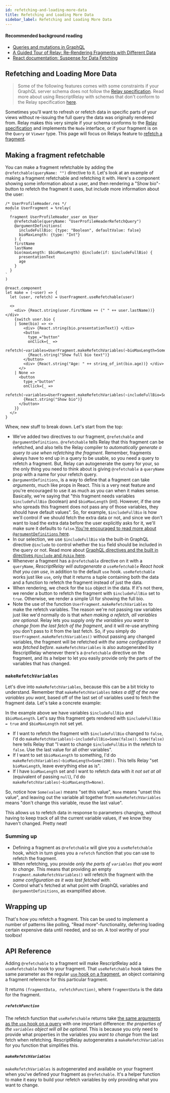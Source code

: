 ```yaml
---
id: refetching-and-loading-more-data
title: Refetching and Loading More Data
sidebar_label: Refetching and Loading More Data
---
```


#### Recommended background reading

- [Queries and mutations in GraphQL](https://graphql.org/learn/queries/)
- [A Guided Tour of Relay: Re-Rendering Fragments with Different Data](https://relay.dev/docs/guided-tour/refetching/refetching-fragments-with-different-data)
- [React documentation: Suspense for Data Fetching](https://reactjs.org/docs/concurrent-mode-suspense.html)

## Refetching and Loading More Data

> Some of the following features comes with some constraints if your GraphQL server schema does not follow the [Relay specification](https://relay.dev/docs/guides/graphql-server-specification). Read more about using RescriptRelay with schemas that don't conform to the Relay specification [here](using-with-schemas-that-dont-conform-to-the-relay-spec).

Sometimes you'll want to refresh or refetch data in specific parts of your views without re-issuing the full query the data was originally rendered from. Relay makes this very simple if your schema conforms to the [Relay specification](https://relay.dev/docs/guides/graphql-server-specification) and implements the `Node` interface, or if your fragment is on the `Query` or `Viewer` type. This page will focus on Relays feature to [refetch a fragment](https://relay.dev/docs/guided-tour/refetching/refreshing-fragments).

## Making a fragment refetchable

You can make a fragment refetchable by adding the `@refetchable(queryName: "")` directive to it. Let's look at an example of making a fragment refetchable and refetching it with. Here's a component showing some information about a user, and then rendering a "Show bio"-button to refetch the fragment it uses, but include more information about the user:

```rescript
/* UserProfileHeader.res */
module UserFragment = %relay(
  `
  fragment UserProfileHeader_user on User
    @refetchable(queryName: "UserProfileHeaderRefetchQuery")
    @argumentDefinitions(
      includeFullBio: {type: "Boolean", defaultValue: false}
      bioMaxLength: {type: "Int"}
    ) {
    firstName
    lastName
    bio(maxLength: $bioMaxLength) @include(if: $includeFullBio) {
      presentationText
      age
    }
  }
`
)

@react.component
let make = (~user) => {
  let (user, refetch) = UserFragment.useRefetchable(user)

  <>
    <div> {React.string(user.firstName ++ (" " ++ user.lastName))} </div>
    {switch user.bio {
    | Some(bio) => <>
        <div> {React.string(bio.presentationText)} </div>
        <button
          type_="button"
          onClick={_ =>
            refetch(~variables=UserFragment.makeRefetchVariables(~bioMaxLength=Some(500)))}>
          {React.string("Show full bio text")}
        </button>
        <div> {React.string("Age: " ++ string_of_int(bio.age))} </div>
      </>
    | None =>
      <button
        type_="button"
        onClick={_ =>
          refetch(~variables=UserFragment.makeRefetchVariables(~includeFullBio=Some(true)))}>
        {React.string("Show bio")}
      </button>
    }}
  </>
}

```

Whew, new stuff to break down. Let's start from the top:

- We've added two directives to our fragment, `@refetchable` and `@argumentDefinitions`. `@refetchable` tells Relay that this fragment can be refetched, and also tells the Relay compiler to _automatically generate a query to use when refetching the fragment_. Remember, fragments always have to end up in a query to be usable, so you need a query to refetch a fragment. But, Relay can autogenerate the query for your, so the only thing you need to think about is giving `@refetchable` a `queryName` prop with a name for your refetch query.
- `@argumentDefinitions`, is a way to define that a fragment can take _arguments_, much like props in React. This is a very neat feature and you're encouraged to use it as much as you can when it makes sense. Basically, we're saying that "this fragment needs variables `$includeFullBio` (boolean) and `$bioMaxLength` (int). However, if the one who spreads this fragment does not pass any of those variables, they should have default values". So, for example, `$includeFullBio` is how we'll control if we should fetch the extra data or not, and since we don't want to load the extra data before the user explicitly asks for it, we'll make sure it defaults to `false`.[You're encouraged to read more about `@argumentDefinitions` here](https://relay.dev/docs/api-reference/graphql-and-directives/#argumentdefinitions).
- In our selection, we use `$includeFullBio` via the built-in GraphQL directive `@include` to control whether the `bio` field should be included in the query or not. Read more about [GraphQL directives and the built in directives `@include` and `@skip` here](https://graphql.org/learn/queries/#directives).
- Whenever a fragment has a `@refetchable` directive on it with a `queryName`, _RescriptRelay will autogenerate a `useRefetchable` React hook that you can use_, in addition to the default `use` hook. `useRefetchable` works just like `use`, only that it returns a tuple containing both the data and a function to refetch the fragment instead of just the data.
- When rendering, we check for the `bio` object in the data. If it's not there, we render a button to refetch the fragment with `$includeFullBio` set to `true`. Otherwise, we render a simple UI for showing the full bio.
- Note the use of the function `UserFragment.makeRefetchVariables` to make the refetch variables. The reason we're not passing raw variables just like we'd normally do is that _when making a refetch, all variables are optional_. Relay lets you supply _only the variables you want to change from the last fetch of the fragment_, and it will re-use anything you don't pass to it from the last fetch. So, if you simply do `UserFragment.makeRefetchVariables()` without passing any changed variables, the fragment will be refetched _with the same configuration it was fetched before_. `makeRefetchVariables` is also autogenerated by RescriptRelay whenever there's a `@refetchable` directive on the fragment, and its a helper to let you easily provide only the parts of the variables that has changed.

### `makeRefetchVariables`

Let's dive into `makeRefetchVariables`, because this can be a bit tricky to understand. Remember that `makeRefetchVariables` _takes a diff of the new variables you want_, based off of the last set of variables used to fetch the fragment data. Let's take a concrete example:

In the example above we have variables `$includeFullBio` and `$bioMaxLength`. Let's say this fragment gets rendered with `$includeFullBio = true` and `$bioMaxLength` not set yet.

- If I want to refetch the fragment with `$includeFullBio` changed to `false`, I'd do `makeRefetchVariables(~includeFullBio=Some(false))`. `Some(false)` here tells Relay that "I want to change `$includeFullBio` in the refetch to `false`. Use the last value for all other variables".
- If I want to set `$bioMaxLength` to something, I'd do `makeRefetchVariables(~bioMaxLength=Some(200))`. This tells Relay "set `bioMaxLength`, leave everything else as is".
- If I have `bioMaxLength` set and I want to refetch data with it _not set at all_ (equivalent of passing `null`), I'd do `makeRefetchVariables(~bioMaxLength=None)`.

So, notice how `Some(value)` means "set this value", `None` means "unset this value", and leaving out the variable all together from `makeRefetchVariables` means "don't change this variable, reuse the last value".

This allows us to refetch data in response to parameters changing, without having to keep track of all the current variable values, if we know they haven't changed. Pretty neat!

### Summing up

- Defining a fragment as `@refetchable` will give you a `useRefetchable` hook, which in turn gives you a `refetch` function that you can use to refetch the fragment.
- When refetching, you provide _only the parts of `variables` that you want to change_. This means that providing an empty `Fragment.makeRefetchVariables()` will refetch the fragment with the _same configuration as it was last fetched with_.
- Control what's fetched at what point with GraphQL variables and `@argumentDefinitions`, as examplified above.

## Wrapping up

That's how you refetch a fragment. This can be used to implement a number of patterns like polling, "Read more"-functionality, deferring loading certain expensive data until needed, and so on. A tool worthy of your toolbox!

## API Reference

Adding `@refetchable` to a fragment will make RescriptRelay add a `useRefetchable` hook to your fragment. That `useRefetchable` hook takes the same parameter as the regular [`use` hook on a fragment](using-fragments#use), an object containing a fragment reference for this particular fragment.

It returns `(fragmentData, refetchFunction)`, where `fragmentData` is the data for the fragment.

##### `refetchFunction`

The refetch function that `useRefetchable` returns take [the same arguments as the `use` hook on a query](making-queries#use) with one important difference: _the properties of the `variables` object will all be optional_. This is because you only need to provide what properties in the variables you _want to change_ from the last fetch when refetching. RescriptRelay autogenerates a `makeRefetchVariables` for you function that simplifies this.

##### `makeRefetchVariables`

`makeRefetchVariables` is autogenerated and available on your fragment when you've defined your fragment as `@refetchable`. It's a helper function to make it easy to build your refetch variables by only providing what you want to change.
